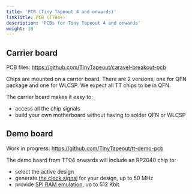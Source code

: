 ```yaml
---
title: 'PCB (Tiny Tapeout 4 and onwards)'
linkTitle: PCB (TT04+)
description: 'PCBs for Tiny Tapeout 4 and onwards'
weight: 10
---
```


## Carrier board

PCB files: https://github.com/TinyTapeout/caravel-breakout-pcb

Chips are mounted on a carrier board. There are 2 versions, one for QFN package and one for WLCSP.
We expect all TT chips to be in QFN.

The carrier board makes it easy to:

* access all the chip signals
* build your own motherboard without having to solder QFN or WLCSP

## Demo board

Work in progress: https://github.com/TinyTapeout/tt-demo-pcb

The demo board from TT04 onwards will include an RP2040 chip to:

* select the active design
* generate [the clock signal](../clock/) for your design, up to 50 MHz
* provide [SPI RAM emulation](https://github.com/MichaelBell/spi-ram-emu), up to 512 Kbit
